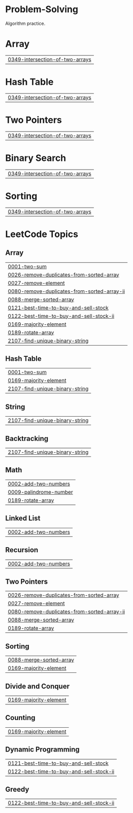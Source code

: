 # Problem-Solving
Algorithm practice.


# Array
|  |
| ------- |
| [0349-intersection-of-two-arrays](https://github.com/leebs0521/Problem-Solving/tree/master/0349-intersection-of-two-arrays) |
# Hash Table
|  |
| ------- |
| [0349-intersection-of-two-arrays](https://github.com/leebs0521/Problem-Solving/tree/master/0349-intersection-of-two-arrays) |
# Two Pointers
|  |
| ------- |
| [0349-intersection-of-two-arrays](https://github.com/leebs0521/Problem-Solving/tree/master/0349-intersection-of-two-arrays) |
# Binary Search
|  |
| ------- |
| [0349-intersection-of-two-arrays](https://github.com/leebs0521/Problem-Solving/tree/master/0349-intersection-of-two-arrays) |
# Sorting
|  |
| ------- |
| [0349-intersection-of-two-arrays](https://github.com/leebs0521/Problem-Solving/tree/master/0349-intersection-of-two-arrays) |

<!---LeetCode Topics Start-->
# LeetCode Topics
## Array
|  |
| ------- |
| [0001-two-sum](https://github.com/leebs0521/Problem-Solving/tree/master/0001-two-sum) |
| [0026-remove-duplicates-from-sorted-array](https://github.com/leebs0521/Problem-Solving/tree/master/0026-remove-duplicates-from-sorted-array) |
| [0027-remove-element](https://github.com/leebs0521/Problem-Solving/tree/master/0027-remove-element) |
| [0080-remove-duplicates-from-sorted-array-ii](https://github.com/leebs0521/Problem-Solving/tree/master/0080-remove-duplicates-from-sorted-array-ii) |
| [0088-merge-sorted-array](https://github.com/leebs0521/Problem-Solving/tree/master/0088-merge-sorted-array) |
| [0121-best-time-to-buy-and-sell-stock](https://github.com/leebs0521/Problem-Solving/tree/master/0121-best-time-to-buy-and-sell-stock) |
| [0122-best-time-to-buy-and-sell-stock-ii](https://github.com/leebs0521/Problem-Solving/tree/master/0122-best-time-to-buy-and-sell-stock-ii) |
| [0169-majority-element](https://github.com/leebs0521/Problem-Solving/tree/master/0169-majority-element) |
| [0189-rotate-array](https://github.com/leebs0521/Problem-Solving/tree/master/0189-rotate-array) |
| [2107-find-unique-binary-string](https://github.com/leebs0521/Problem-Solving/tree/master/2107-find-unique-binary-string) |
## Hash Table
|  |
| ------- |
| [0001-two-sum](https://github.com/leebs0521/Problem-Solving/tree/master/0001-two-sum) |
| [0169-majority-element](https://github.com/leebs0521/Problem-Solving/tree/master/0169-majority-element) |
| [2107-find-unique-binary-string](https://github.com/leebs0521/Problem-Solving/tree/master/2107-find-unique-binary-string) |
## String
|  |
| ------- |
| [2107-find-unique-binary-string](https://github.com/leebs0521/Problem-Solving/tree/master/2107-find-unique-binary-string) |
## Backtracking
|  |
| ------- |
| [2107-find-unique-binary-string](https://github.com/leebs0521/Problem-Solving/tree/master/2107-find-unique-binary-string) |
## Math
|  |
| ------- |
| [0002-add-two-numbers](https://github.com/leebs0521/Problem-Solving/tree/master/0002-add-two-numbers) |
| [0009-palindrome-number](https://github.com/leebs0521/Problem-Solving/tree/master/0009-palindrome-number) |
| [0189-rotate-array](https://github.com/leebs0521/Problem-Solving/tree/master/0189-rotate-array) |
## Linked List
|  |
| ------- |
| [0002-add-two-numbers](https://github.com/leebs0521/Problem-Solving/tree/master/0002-add-two-numbers) |
## Recursion
|  |
| ------- |
| [0002-add-two-numbers](https://github.com/leebs0521/Problem-Solving/tree/master/0002-add-two-numbers) |
## Two Pointers
|  |
| ------- |
| [0026-remove-duplicates-from-sorted-array](https://github.com/leebs0521/Problem-Solving/tree/master/0026-remove-duplicates-from-sorted-array) |
| [0027-remove-element](https://github.com/leebs0521/Problem-Solving/tree/master/0027-remove-element) |
| [0080-remove-duplicates-from-sorted-array-ii](https://github.com/leebs0521/Problem-Solving/tree/master/0080-remove-duplicates-from-sorted-array-ii) |
| [0088-merge-sorted-array](https://github.com/leebs0521/Problem-Solving/tree/master/0088-merge-sorted-array) |
| [0189-rotate-array](https://github.com/leebs0521/Problem-Solving/tree/master/0189-rotate-array) |
## Sorting
|  |
| ------- |
| [0088-merge-sorted-array](https://github.com/leebs0521/Problem-Solving/tree/master/0088-merge-sorted-array) |
| [0169-majority-element](https://github.com/leebs0521/Problem-Solving/tree/master/0169-majority-element) |
## Divide and Conquer
|  |
| ------- |
| [0169-majority-element](https://github.com/leebs0521/Problem-Solving/tree/master/0169-majority-element) |
## Counting
|  |
| ------- |
| [0169-majority-element](https://github.com/leebs0521/Problem-Solving/tree/master/0169-majority-element) |
## Dynamic Programming
|  |
| ------- |
| [0121-best-time-to-buy-and-sell-stock](https://github.com/leebs0521/Problem-Solving/tree/master/0121-best-time-to-buy-and-sell-stock) |
| [0122-best-time-to-buy-and-sell-stock-ii](https://github.com/leebs0521/Problem-Solving/tree/master/0122-best-time-to-buy-and-sell-stock-ii) |
## Greedy
|  |
| ------- |
| [0122-best-time-to-buy-and-sell-stock-ii](https://github.com/leebs0521/Problem-Solving/tree/master/0122-best-time-to-buy-and-sell-stock-ii) |
<!---LeetCode Topics End-->